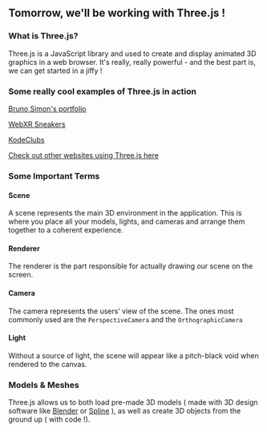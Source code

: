 ## Tomorrow, we'll be working with Three.js !

### What is Three.js?
Three.js is a JavaScript library and used to create and display animated 3D graphics in a web browser. It's really, really powerful - and the best part is, we can get started in a jiffy !

### Some really cool examples of Three.js in action

[Bruno Simon's portfolio](https://bruno-simon.com/) <br />

[WebXR Sneakers](https://webxr-sneakers.lusion.co/) <br />

[KodeClubs](https://www.kodeclubs.com/) <br />

[Check out other websites using Three.js here](https://threejs.org/) <br />

### Some Important Terms

#### Scene
A scene represents the main 3D environment in the application. This is where you place all your models, lights, and cameras and arrange them together to a coherent experience.

#### Renderer
The renderer is the part responsible for actually drawing our scene on the screen.

#### Camera
The camera represents the users’ view of the scene. The ones most commonly used are the `PerspectiveCamera` and the `OrthographicCamera`

#### Light
Without a source of light, the scene will appear like a pitch-black void when rendered to the canvas.

### Models & Meshes
Three.js allows us to both load pre-made 3D models ( made with 3D design software like [Blender](https://www.blender.org/) or [Spline](https://spline.design/) ), as well as create 3D objects from the ground up ( with code !).